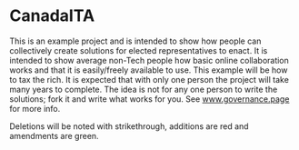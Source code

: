 # CanadaITA
This is an example project and is intended to show how people can collectively create solutions for elected representatives to enact. It is intended to show average non-Tech people how basic online collaboration works and that it is easily/freely available to use. This example will be how to tax the rich. It is expected that with only one person the project will take many years to complete. The idea is not for any one person to write the solutions; fork it and write what works for you. See www.governance.page for more info.

Deletions will be noted with strikethrough, additions are red and amendments are green.
